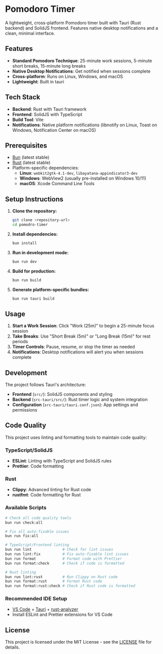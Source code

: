 # Pomodoro Timer

A lightweight, cross-platform Pomodoro timer built with Tauri (Rust backend) and SolidJS frontend. Features native desktop notifications and a clean, minimal interface.

## Features

- **Standard Pomodoro Technique**: 25-minute work sessions, 5-minute short breaks, 15-minute long breaks
- **Native Desktop Notifications**: Get notified when sessions complete
- **Cross-platform**: Runs on Linux, Windows, and macOS
- **Lightweight**: Built in tauri

## Tech Stack

- **Backend**: Rust with Tauri framework
- **Frontend**: SolidJS with TypeScript
- **Build Tool**: Vite
- **Notifications**: Native platform notifications (libnotify on Linux, Toast on Windows, Notification Center on macOS)

## Prerequisites

- [Bun](https://bun.sh/) (latest stable)
- [Rust](https://rustup.rs/) (latest stable)
- Platform-specific dependencies:
  - **Linux**: `webkit2gtk-4.1-dev`, `libayatana-appindicator3-dev`
  - **Windows**: WebView2 (usually pre-installed on Windows 10/11)
  - **macOS**: Xcode Command Line Tools

## Setup Instructions

1. **Clone the repository:**

   ```bash
   git clone <repository-url>
   cd pomodro-timer
   ```

2. **Install dependencies:**

   ```bash
   bun install
   ```

3. **Run in development mode:**

   ```bash
   bun run dev
   ```

4. **Build for production:**

   ```bash
   bun run build
   ```

5. **Generate platform-specific bundles:**
   ```bash
   bun run tauri build
   ```

## Usage

1. **Start a Work Session**: Click "Work (25m)" to begin a 25-minute focus session
2. **Take Breaks**: Use "Short Break (5m)" or "Long Break (15m)" for rest periods
3. **Timer Controls**: Pause, resume, or stop the timer as needed
4. **Notifications**: Desktop notifications will alert you when sessions complete

## Development

The project follows Tauri's architecture:

- **Frontend** (`src/`): SolidJS components and styling
- **Backend** (`src-tauri/src/`): Rust timer logic and system integration
- **Configuration** (`src-tauri/tauri.conf.json`): App settings and permissions

## Code Quality

This project uses linting and formatting tools to maintain code quality:

### TypeScript/SolidJS
- **ESLint**: Linting with TypeScript and SolidJS rules
- **Prettier**: Code formatting

### Rust
- **Clippy**: Advanced linting for Rust code
- **rustfmt**: Code formatting for Rust

### Available Scripts

```bash
# Check all code quality tools
bun run check:all

# Fix all auto-fixable issues
bun run fix:all

# TypeScript/Frontend linting
bun run lint              # Check for lint issues
bun run lint:fix          # Fix auto-fixable lint issues
bun run format            # Format code with Prettier
bun run format:check      # Check if code is formatted

# Rust linting
bun run lint:rust         # Run Clippy on Rust code
bun run format:rust       # Format Rust code
bun run format:rust:check # Check if Rust code is formatted
```

### Recommended IDE Setup

- [VS Code](https://code.visualstudio.com/) + [Tauri](https://marketplace.visualstudio.com/items?itemName=tauri-apps.tauri-vscode) + [rust-analyzer](https://marketplace.visualstudio.com/items?itemName=rust-lang.rust-analyzer)
- Install ESLint and Prettier extensions for VS Code

## License

This project is licensed under the MIT License - see the [LICENSE](LICENSE) file for details.
